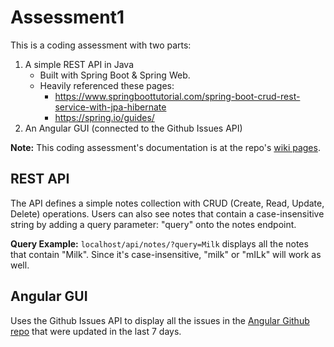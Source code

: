 # Assessment1
This is a coding assessment with two parts:
1. A simple REST API in Java
    - Built with Spring Boot & Spring Web.
    - Heavily referenced these pages:
        - https://www.springboottutorial.com/spring-boot-crud-rest-service-with-jpa-hibernate
        - https://spring.io/guides/
2. An Angular GUI (connected to the Github Issues API)

**Note:** This coding assessment's documentation is at the repo's [wiki pages](https://github.com/KevinWhy/Assessment1/wiki).

## REST API
The API defines a simple notes collection with CRUD (Create, Read, Update, Delete) operations.
Users can also see notes that contain a case-insensitive string by adding a query parameter: "query" onto the notes endpoint.

**Query Example:**
`localhost/api/notes/?query=Milk` displays all the notes that contain "Milk".
Since it's case-insensitive, "milk" or "mILk" will work as well.

## Angular GUI
Uses the Github Issues API to display all the issues in the [Angular Github repo](https://github.com/angular/angular)
that were updated in the last 7 days.
